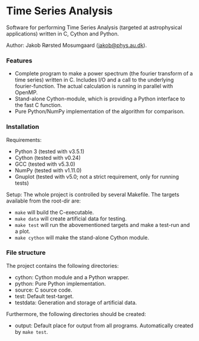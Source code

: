 # Time Series Analysis #

Software for performing Time Series Analysis (targeted at astrophysical applications) written in C, Cython and Python.

Author: Jakob Rørsted Mosumgaard (jakob@phys.au.dk).

### Features ###

* Complete program to make a power spectrum (the fourier transform of a time series) written in C. Includes I/O and a call to the underlying fourier-function. The actual calculation is running in parallel with OpenMP.
* Stand-alone Cython-module, which is providing a Python interface to the fast C function.
* Pure Python/NumPy implementation of the algorithm for comparison.


### Installation ###

Requirements: 
* Python 3 (tested with v3.5.1)
* Cython (tested with v0.24)
* GCC (tested with v5.3.0)
* NumPy (tested with v1.11.0)
* Gnuplot (tested with v5.0; not a strict requirement, only for running tests)

Setup: The whole project is controlled by several Makefile. The targets available from the root-dir are:
* `make` will build the C-executable.
* `make data` will create artificial data for testing.
* `make test` will run the abovementioned targets and make a test-run and a plot.
* `make cython` will make the stand-alone Cython module.


### File structure ###
The project contains the following directories:
* cython: Cython module and a Python wrapper.
* python: Pure Python implementation.
* source: C source code.
* test: Default test-target.
* testdata: Generation and storage of artificial data.

Furthermore, the following directories should be created:
* output: Default place for output from all programs. Automatically created by `make test`.